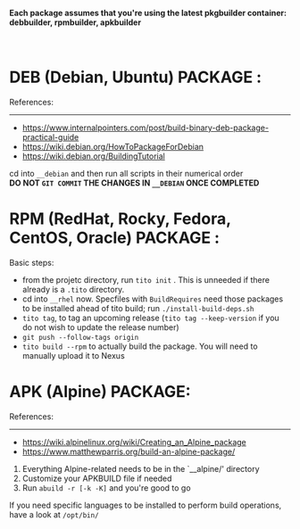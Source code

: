 **Each package assumes that you're using the latest pkgbuilder container: debbuilder, rpmbuilder, apkbuilder**<br><br><br>

# DEB (Debian, Ubuntu) PACKAGE :

References:
___
- https://www.internalpointers.com/post/build-binary-deb-package-practical-guide
- https://wiki.debian.org/HowToPackageForDebian
- https://wiki.debian.org/BuildingTutorial

cd into `__debian` and then run all scripts in their numerical order<br>
**DO NOT `GIT COMMIT` THE CHANGES IN `__DEBIAN` ONCE COMPLETED**



# RPM (RedHat, Rocky, Fedora, CentOS, Oracle) PACKAGE :

Basic steps:

- from the projetc directory, run `tito init` . This is unneeded if there already is a `.tito` directory.
- cd into `__rhel` now. Specfiles with `BuildRequires` need those packages to be installed ahead of tito build; run `./install-build-deps.sh`
- `tito tag`, to tag an upcoming release (`tito tag --keep-version` if you do not wish to update the release number)
- `git push --follow-tags origin`
- `tito build --rpm` to actually build the package. You will need to manually upload it to Nexus

# APK (Alpine) PACKAGE:

References:
___
- https://wiki.alpinelinux.org/wiki/Creating_an_Alpine_package
- https://www.matthewparris.org/build-an-alpine-package/

1. Everything Alpine-related needs to be in the `__alpine/' directory
2. Customize your APKBUILD file if needed
3. Run `abuild -r [-k -K]` and you're good to go

If you need specific languages to be installed to perform build operations, have a look at `/opt/bin/`
